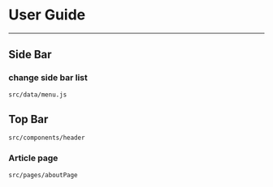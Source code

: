# User Guide
------
## Side Bar
### change side bar list
    src/data/menu.js

## Top Bar
    src/components/header

### Article page
    src/pages/aboutPage